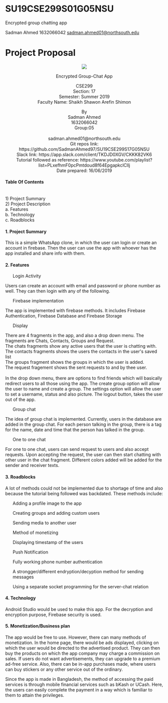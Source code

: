 # SU19CSE299S01G05NSU
Encrypted group chatting app

Sadman Ahmed 
1632066042
sadman.ahmed01@northsouth.edu

# Project Proposal
<p align="center">
	<img src="http://old.unb.com.bd/media/imgAll/August2017/BG/NSU-Logo-201709100837.JPG">
</p>

<p align="center">	
 Encrypted Group-Chat App
</p>

<p align="center">
 CSE299
 <br/>
 Section: 17
 <br/>
 Semester: Summer 2019
 <br/>
 Faculty Name: Shaikh Shawon Arefin Shimon
</p>

<p align="center">
 By
 <br/>
 Sadman Ahmed
 <br/>
 1632066042 
 <br/>
 Group:05
 <br/>
 <br/>
 sadman.ahmed01@northsouth.edu
 <br/>
 Git repos link: https://github.com/SadmanAhmed97/SU19CSE299S17G05NSU <br/>
	Slack link: https://app.slack.com/client/TKDJD0XGV/CKKK82VK6 <br/>
	Tutorial followed as reference: https://www.youtube.com/playlist?list=PLxefhmF0pcPmtdoud8f64EpgapkclCllj
 <br/>
 Date prepared: 16/06/2019
</p>

<h4>Table Of Contents</h4>
<p><br/>
1) Project Summary <br/>
2) Project Description<br/>
	a. Features <br/>
	b. Technology<br/>
	c. Roadblocks <br/>
</p>

<h4>1.	Project Summary </h4>
This is a simple WhatsApp clone, in which the user can login or create an account in firebase. Then the user can use the app with whoever has the app installed and share info with them. 

<h4>2.	Features	</h4>

<ul>Login Activity</ul>
	<p>
	Users can create an account with email and password or phone number as well. They can then login with any of the following.
	</p>
<ul>Firebase implementation</ul>	
	<p>
	The app is implemented with firebase methods. It includes Firebase Authentication, Firebase Database and Firebase Storage 
	</p>	
<ul>Display </ul>
	<p>
	There are 4 fragments in the app, and also a drop down menu. The fragments are Chats, Contacts, Groups and Request.<br/>
	The chats fragments show any active users that the user is chatting with. <br/>
	The contacts fragments shows the users the contacts in the user's saved list<br/>
	The groups fragment shows the groups in which the user is added.<br/>
	The request fragement shows the sent requests to and by thee user.<br/><br/>
	In the drop down menu, there are options to find friends which will basically redirect users to all those using the app. The create group option will allow the user to name and create a group. The settings option will allow the user to set a username, status and also picture. The logout button, takes the user out of the app.
	</p>
<ul>Group chat</ul>
	<p>
	The idea of group chat is implemented. Currently, users in the database are added in the group chat. For each person talking in the group, there is a tag for the name, date and time that the person has talked in the group.
	</p>
<ul>One to one chat</ul>
	<p>
	For one to one chat, users can send request to users and also accept requests. Upon accepting the request, the user can then start chatting with other user in the chat fragment.
	Different colors added will be added for the sender and receiver texts.
	</p>

<h4>3. Roadblocks</h4>
A lot of methods could not be implemented due to shortage of time and also because the tutorial being followed was backdated.
These methods include: 
	<ul>Adding a profile image to the app</ul>
	<ul>Creating groups and adding custom users</ul>
	<ul>Sending media to another user</ul>
	<ul>Method of monetizing</ul>
	<ul>Displaying timestamp of the users</ul>
	<ul>Push Notification</ul>
	<ul>Fully working phone number authentication</ul>
	<ul>A strongger/different endryption/decyption method for sending messages</ul>
	<ul>Using a separate socket programming for the server-chat relation</ul>

<h4>4.	Technology </h4> 
Android Studio would be used to make this app. For the decryption and encryption purpose, Firebase security is used.

<h4>5.	Monetization/Business plan </h4> The app would be free to use. However, there can many methods of monetization. In the home page, there would be ads displayed, clicking on which the user would be directed to the advertised product. They can then buy the products on which the app company may charge a commission on sales. If users do not want advertisements, they can upgrade to a premium ad-free service. Also, there can be in-app purchases made, where users can buy stickers or any other service out of the ordinary.

Since the app is made in Bangladesh, the method of accessing the paid services is through mobile financial services such as bKash or UCash. Here, the users can easily complete the payment in a way which is familiar to them to attain the privileges.
